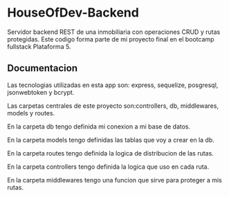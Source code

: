 # HouseOfDev-Backend

Servidor backend REST de una inmobiliaria con operaciones CRUD y rutas protegidas. Este codigo forma parte de mi proyecto final en el bootcamp fullstack Plataforma 5.



## Documentacion

Las tecnologias utilizadas en esta app son: express, 
sequelize, posgresql, jsonwebtoken y bcrypt.

Las carpetas centrales de este proyecto son:controllers, db,
middlewares, models y routes.

En la carpeta db tengo definida mi conexion a mi base de datos.

En la carpeta models tengo definidas las tablas que voy a crear en la db.

En la carpeta routes tengo definida la logica de distribucion de las rutas.

En la carpeta controllers tengo definida la logica que uso en cada ruta.

En la carpeta middlewares tengo una funcion que sirve para proteger a mis rutas.


